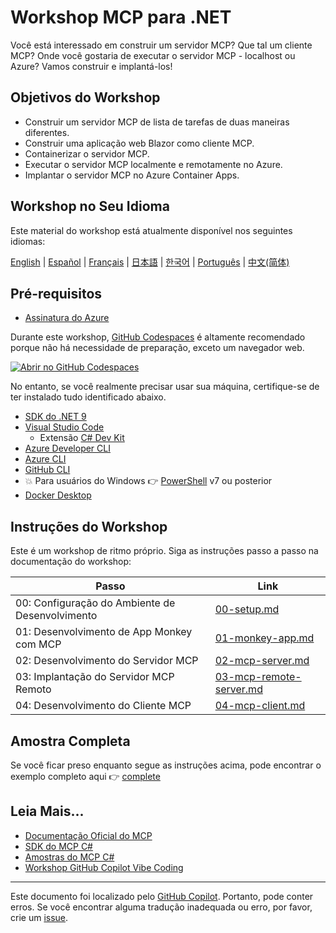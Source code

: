 # Workshop MCP para .NET

Você está interessado em construir um servidor MCP? Que tal um cliente MCP? Onde você gostaria de executar o servidor MCP - localhost ou Azure? Vamos construir e implantá-los!

## Objetivos do Workshop

- Construir um servidor MCP de lista de tarefas de duas maneiras diferentes.
- Construir uma aplicação web Blazor como cliente MCP.
- Containerizar o servidor MCP.
- Executar o servidor MCP localmente e remotamente no Azure.
- Implantar o servidor MCP no Azure Container Apps.

## Workshop no Seu Idioma

Este material do workshop está atualmente disponível nos seguintes idiomas:

[English](../../README.md) | [Español](../es-es/) | [Français](../fr-fr/) | [日本語](../ja-jp/) | [한국어](../ko-kr/) | [Português](./README.md) | [中文(简体)](../zh-cn/)

## Pré-requisitos

- [Assinatura do Azure](https://azure.microsoft.com/free)

Durante este workshop, [GitHub Codespaces](https://docs.github.com/codespaces/about-codespaces/what-are-codespaces) é altamente recomendado porque não há necessidade de preparação, exceto um navegador web.

[![Abrir no GitHub Codespaces](https://github.com/codespaces/badge.svg)](https://codespaces.new/Azure-Samples/mcp-workshop-dotnet)

No entanto, se você realmente precisar usar sua máquina, certifique-se de ter instalado tudo identificado abaixo.

- [SDK do .NET 9](https://dotnet.microsoft.com/download/dotnet/9.0)
- [Visual Studio Code](https://code.visualstudio.com)
  - Extensão [C# Dev Kit](https://marketplace.visualstudio.com/items?itemName=ms-dotnettools.csdevkit)
- [Azure Developer CLI](https://learn.microsoft.com/azure/developer/azure-developer-cli/overview)
- [Azure CLI](https://learn.microsoft.com/cli/azure/what-is-azure-cli)
- [GitHub CLI](https://docs.github.com/github-cli/github-cli/about-github-cli)
- 💥 Para usuários do Windows 👉 [PowerShell](https://learn.microsoft.com/powershell/scripting/overview) v7 ou posterior
- [Docker Desktop](https://docs.docker.com/desktop/)

## Instruções do Workshop

Este é um workshop de ritmo próprio. Siga as instruções passo a passo na documentação do workshop:

| Passo                              | Link                                                      |
|-----------------------------------|-----------------------------------------------------------|
| 00: Configuração do Ambiente de Desenvolvimento | [00-setup.md](./docs/00-setup.md)                         |
| 01: Desenvolvimento de App Monkey com MCP | [01-monkey-app.md](./docs/01-monkey-app.md)               |
| 02: Desenvolvimento do Servidor MCP        | [02-mcp-server.md](./docs/02-mcp-server.md)               |
| 03: Implantação do Servidor MCP Remoto  | [03-mcp-remote-server.md](./docs/03-mcp-remote-server.md) |
| 04: Desenvolvimento do Cliente MCP        | [04-mcp-client.md](./docs/04-mcp-client.md)               |

## Amostra Completa

Se você ficar preso enquanto segue as instruções acima, pode encontrar o exemplo completo aqui 👉 [complete](./complete/)

## Leia Mais...

- [Documentação Oficial do MCP](https://modelcontextprotocol.io/)
- [SDK do MCP C#](https://github.com/modelcontextprotocol/csharp-sdk)
- [Amostras do MCP C#](https://github.com/microsoft/mcp-dotnet-samples)
- [Workshop GitHub Copilot Vibe Coding](https://github.com/microsoft/github-copilot-vibe-coding-workshop)

---

Este documento foi localizado pelo [GitHub Copilot](https://docs.github.com/copilot/about-github-copilot/what-is-github-copilot). Portanto, pode conter erros. Se você encontrar alguma tradução inadequada ou erro, por favor, crie um [issue](../../../../issues).